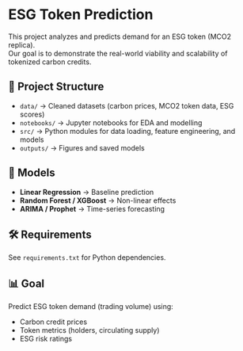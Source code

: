 # ESG Token Prediction

This project analyzes and predicts demand for an ESG token (MCO2 replica).  
Our goal is to demonstrate the real-world viability and scalability of tokenized carbon credits.

## 📂 Project Structure
- `data/` → Cleaned datasets (carbon prices, MCO2 token data, ESG scores)
- `notebooks/` → Jupyter notebooks for EDA and modelling
- `src/` → Python modules for data loading, feature engineering, and models
- `outputs/` → Figures and saved models

## 🚀 Models
- **Linear Regression** → Baseline prediction
- **Random Forest / XGBoost** → Non-linear effects
- **ARIMA / Prophet** → Time-series forecasting

## 🛠 Requirements
See `requirements.txt` for Python dependencies.

## 📊 Goal
Predict ESG token demand (trading volume) using:
- Carbon credit prices  
- Token metrics (holders, circulating supply)  
- ESG risk ratings
